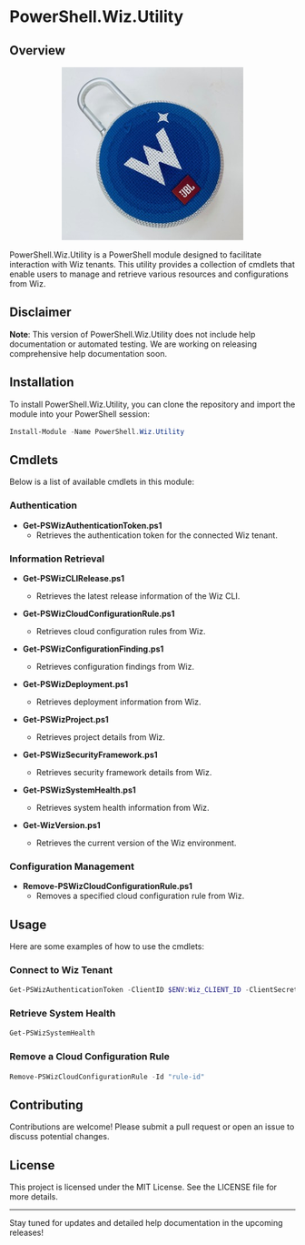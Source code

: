 # PowerShell.Wiz.Utility

## Overview

<p align="center">
  <img src="https://raw.githubusercontent.com/ChendrayanV/PowerShell.Wiz.Utility/main/img/Wiz-Small.jpg" alt="Wiz Wuggies!"/>
</p>

PowerShell.Wiz.Utility is a PowerShell module designed to facilitate interaction with Wiz tenants. This utility provides a collection of cmdlets that enable users to manage and retrieve various resources and configurations from Wiz.

## Disclaimer

**Note**: This version of PowerShell.Wiz.Utility does not include help documentation or automated testing. We are working on releasing comprehensive help documentation soon.

## Installation

To install PowerShell.Wiz.Utility, you can clone the repository and import the module into your PowerShell session:

```powershell
Install-Module -Name PowerShell.Wiz.Utility
```

## Cmdlets

Below is a list of available cmdlets in this module:

### Authentication

- **Get-PSWizAuthenticationToken.ps1**
  - Retrieves the authentication token for the connected Wiz tenant.

### Information Retrieval

- **Get-PSWizCLIRelease.ps1**

  - Retrieves the latest release information of the Wiz CLI.

- **Get-PSWizCloudConfigurationRule.ps1**

  - Retrieves cloud configuration rules from Wiz.

- **Get-PSWizConfigurationFinding.ps1**

  - Retrieves configuration findings from Wiz.

- **Get-PSWizDeployment.ps1**

  - Retrieves deployment information from Wiz.

- **Get-PSWizProject.ps1**

  - Retrieves project details from Wiz.

- **Get-PSWizSecurityFramework.ps1**

  - Retrieves security framework details from Wiz.

- **Get-PSWizSystemHealth.ps1**

  - Retrieves system health information from Wiz.

- **Get-WizVersion.ps1**
  - Retrieves the current version of the Wiz environment.

### Configuration Management

- **Remove-PSWizCloudConfigurationRule.ps1**
  - Removes a specified cloud configuration rule from Wiz.

## Usage

Here are some examples of how to use the cmdlets:

### Connect to Wiz Tenant

```powershell
Get-PSWizAuthenticationToken -ClientID $ENV:Wiz_CLIENT_ID -ClientSecret $ENV:Wiz_CLIENT_SECRET
```

### Retrieve System Health

```powershell
Get-PSWizSystemHealth
```

### Remove a Cloud Configuration Rule

```powershell
Remove-PSWizCloudConfigurationRule -Id "rule-id"
```

## Contributing

Contributions are welcome! Please submit a pull request or open an issue to discuss potential changes.

## License

This project is licensed under the MIT License. See the LICENSE file for more details.

---

Stay tuned for updates and detailed help documentation in the upcoming releases!
